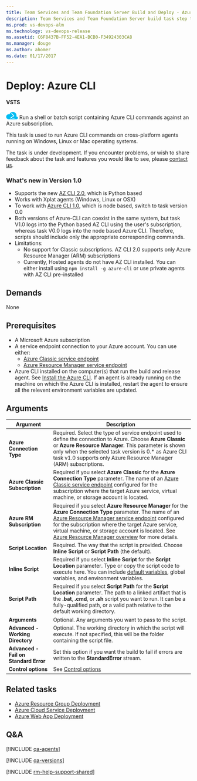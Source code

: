 ```yaml
---
title: Team Services and Team Foundation Server Build and Deploy - Azure CLI
description: Team Services and Team Foundation Server build task step to run a shell or batch script containing Microsoft Azure CLI commands
ms.prod: vs-devops-alm
ms.technology: vs-devops-release
ms.assetid: C6F8437B-FF52-4EA1-BCB0-F34924303CA8
ms.manager: douge
ms.author: ahomer
ms.date: 01/17/2017
---
```


# Deploy: Azure CLI

**VSTS**

![icon](_img/azure-cli-icon.png) Run a shell or batch 
script containing Azure CLI commands against an Azure subscription.

This task is used to run Azure CLI commands on 
cross-platform agents running on Windows, Linux or Mac operating systems.
 
The task is under development. If you encounter problems, or wish to
share feedback about the task and features you would like to see,
please [contact us](mailto:RM_Customer_Queries@microsoft.com). 

### What's new in Version 1.0

- Supports the new [AZ CLI 2.0](https://docs.microsoft.com/en-us/cli/azure/overview), which is Python based
- Works with Xplat agents (Windows, Linux or OSX)
- To work with [Azure CLI 1.0](https://docs.microsoft.com/en-us/azure/cli-install-nodejs), which is node based, switch to task version 0.0
- Both versions of Azure-CLI can coexist in the same system, but task V1.0 logs into the Python based AZ CLI using the user's subscription, whereas task V0.0 logs into the node based Azure CLI. Therefore, scripts should include only the appropriate corresponding commands.
- Limitations:
	- No support for Classic subscriptions. AZ CLI 2.0 supports only Azure Resource Manager (ARM) subscriptions
	- Currently, Hosted agents do not have AZ CLI installed. You can either install using `npm install -g azure-cli` or use private agents with AZ CLI pre-installed

## Demands

None

## Prerequisites

* A Microsoft Azure subscription
* A service endpoint connection to your Azure account. You can use either:
  - [Azure Classic service endpoint](../../concepts/library/service-endpoints.md#sep-azure-classic)
  - [Azure Resource Manager service endpoint](../../concepts/library/service-endpoints.md#sep-azure-rm)
* Azure CLI installed on the computer(s) that run the build and release agent.
  See [Install the Azure CLI](https://azure.microsoft.com/en-us/documentation/articles/xplat-cli-install/).
  If an agent is already running on the machine on which the Azure CLI is installed, restart the agent to ensure all the relevent environment variables are updated.

## Arguments

| Argument | Description |
| -------- | ----------- |
| **Azure Connection Type** | Required. Select the type of service endpoint used to define the connection to Azure. Choose **Azure Classic** or **Azure Resource Manager**. This parameter is shown only when the selected task version is 0.* as Azure CLI task v1.0 supports only Azure Resource Manager (ARM) subscriptions.
| **Azure Classic Subscription** | Required if you select **Azure Classic** for the **Azure Connection Type** parameter. The name of an [Azure Classic service endpoint](../../concepts/library/service-endpoints.md#sep-azure-classic) configured for the subscription where the target Azure service, virtual machine, or storage account is located. |
| **Azure RM Subscription** | Required if you select **Azure Resource Manager** for the **Azure Connection Type** parameter. The name of an [Azure Resource Manager service endpoint](../../concepts/library/service-endpoints.md#sep-azure-rm) configured for the subscription where the target Azure service, virtual machine, or storage account is located. See [Azure Resource Manager overview](https://azure.microsoft.com/en-in/documentation/articles/resource-group-overview/) for more details. |
| **Script Location** | Required. The way that the script is provided. Choose **Inline Script** or **Script Path** (the default). |
| **Inline Script** | Required if you select **Inline Script** for the **Script Location** parameter. Type or copy the script code to execute here. You can include [default variables](../../concepts/definitions/release/variables.md#default-variables), global variables, and environment variables. |
| **Script Path** | Required if you select **Script Path** for the **Script Location** parameter. The path to a linked artifact that is the **.bat**, **.cmd**, or **.sh** script you want to run. It can be a fully-qualified path, or a valid path relative to the default working directory. |
| **Arguments** | Optional. Any arguments you want to pass to the script. |
| **Advanced - Working Directory** | Optional. The working directory in which the script will execute. If not specified, this will be the folder containing the script file. |
| **Advanced - Fail on Standard Error** | Set this option if you want the build to fail if errors are written to the **StandardError** stream. |
| **Control options** | See [Control options](../../concepts/process/tasks.md#controloptions) |

## Related tasks

* [Azure Resource Group Deployment](azure-resource-group-deployment.md)
* [Azure Cloud Service Deployment](azure-cloud-service-deployment.md)
* [Azure Web App Deployment](azure-web-app-deployment.md)

## Q&A
<!-- BEGINSECTION class="md-qanda" -->

[!INCLUDE [qa-agents](../../_shared/qa-agents.md)]

[!INCLUDE [qa-versions](../../_shared/qa-versions.md)]

<!-- ENDSECTION -->

[!INCLUDE [rm-help-support-shared](../../_shared/rm-help-support-shared.md)]
